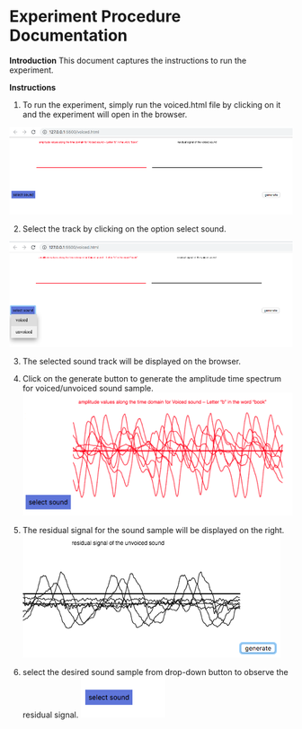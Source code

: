 # Experiment	Procedure	Documentation

**Introduction**
This	document	captures	the	instructions	to	run	the	experiment.

**Instructions**

1. To run the experiment, simply run the voiced.html file by clicking on it and the experiment	will	open	in	the	browser.

![](src/media/images/img1.png)

2. 	Select the track by clicking on the option select sound.

![](src/media/images/image2.png)

3. The selected sound track will be displayed on the browser.

4. Click on the generate button to generate the amplitude time spectrum for voiced/unvoiced sound sample.
![](src/media/images/img3.png) 

5. The residual signal for the sound sample will be displayed on the right.
![](src/media/images/image4.png)
6. select the desired sound sample from drop-down button to observe the residual signal.
![](src/media/images/image5.png)